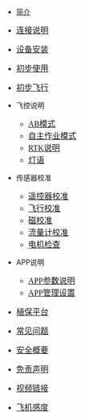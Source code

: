 <!-- docs/_sidebar.md -->

- [简介](content_ch/)
- [<font size=3 face="黑体">连接说明</font>](content_ch/introduction/connect.md)
- [<font size=3 face="黑体">设备安装</font>](content_ch/introduction/quickstart.md)
- [<font size=3 face="黑体">初步使用</font>](content_ch/introduction/app/appdownload.md)
- [<font size=3 face="黑体">初步飞行</font>](content_ch/introduction/fly.md)

- 飞控说明
  - [<font size=3 face="黑体">AB模式</font>](content_ch/introduction/ABmode.md)
  - [<font size=3 face="黑体">自主作业模式</font>](content_ch/introduction/AUTOmode.md)
  - [<font size=3 face="黑体">RTK说明</font>](content_ch/introduction/RTK.md)
  - [<font size=3 face="黑体">灯语</font>](content_ch/introduction/light.md)
  
- 传感器校准
  - [<font size=3 face="黑体">遥控器校准</font>](content_ch/introduction/calibration/remote_calib.md)
  - [<font size=3 face="黑体">飞行校准</font>](content_ch/introduction/calibration/fly_calib.md)
  - [<font size=3 face="黑体">磁校准</font>](content_ch/introduction/calibration/mag_calib.md)
  - [<font size=3 face="黑体">流量计校准</font>](content_ch/introduction/calibration/flow_calib.md)
  - [<font size=3 face="黑体">电机检查</font>](content_ch/introduction/calibration/motor_calib.md)

- APP说明  
  - [<font size=3 face="黑体">APP参数说明</font>](content_ch/introduction/APPpar.md)
  - [<font size=3 face="黑体">APP管理设置</font>](content_ch/introduction/APPuser.md)

- [<font size=3 face="黑体">植保平台</font>](content_ch/introduction/AGplatform.md)
- [<font size=3 face="黑体">常见问题</font>](content_ch/introduction/warning.md)
- [<font size=3 face="黑体">安全概要</font>](content_ch/introduction/sercurity.md)
- [<font size=3 face="黑体">免责声明</font>](content_ch/introduction/satament.md)
- [<font size=3 face="黑体">视频链接</font>](content_ch/introduction/video.md)
- [<font size=3 face="黑体">飞机感度</font>](content_ch/introduction/pid.md)

